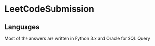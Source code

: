 # LeetCodeSubmission

## Languages
Most of the answers are written in Python 3.x and Oracle for SQL Query
